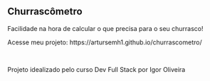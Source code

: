 <h2>Churrascômetro</h2>

<p>Facilidade na hora de calcular o que precisa para o seu churrasco!</p>
<p>Acesse meu projeto: https://artursemh1.github.io/churrascometro/</p>

<br>
<p>Projeto idealizado pelo curso Dev Full Stack por Igor Oliveira</p>
